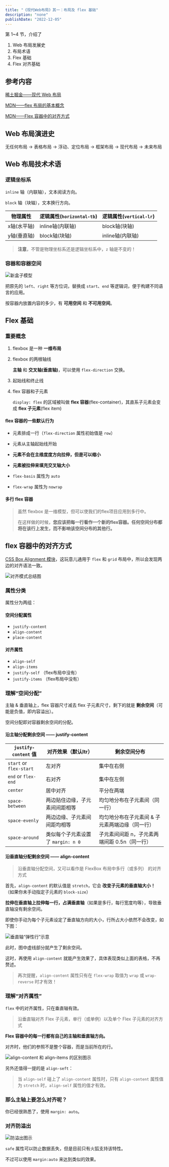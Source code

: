 ```yaml
---
title: "《现代Web布局》其一：布局及 flex 基础"
description: "none"
publishDate: "2022-12-05"
---
```


第 1~4 节，介绍了

1. Web 布局发展史
2. 布局术语
3. Flex 基础
4. Flex 对齐基础

<!-- more -->

## 参考内容

[稀土掘金——现代 Web 布局](https://juejin.cn/book/7161370789680250917)

[MDN——flex 布局的基本概念](https://developer.mozilla.org/zh-CN/docs/Web/CSS/CSS_Flexible_Box_Layout/Basic_Concepts_of_Flexbox)

[MDN——Flex 容器中的对齐方式](https://developer.mozilla.org/zh-CN/docs/Web/CSS/CSS_Flexible_Box_Layout/Aligning_Items_in_a_Flex_Container)

## Web 布局演进史

无任何布局 -> 表格布局 -> 浮动、定位布局 -> 框架布局 -> 现代布局 -> 未来布局

## Web 布局技术术语

### 逻辑坐标系

`inline` 轴（内联轴），文本阅读方向。

`block` 轴（块轴），文本换行方向。

| 物理属性    | 逻辑属性(`horizontal-tb`) | 逻辑属性(`vertical-lr`) |
| ----------- | ------------------------- | ----------------------- |
| x轴(水平轴) | inline轴(内联轴)          | block轴(块轴)           |
| y轴(垂直轴) | block轴(块轴)             | inline轴(内联轴)        |

> **注意**，不管是物理坐标系还是逻辑坐标系中，`z` 轴是不变的！

### 容器和容器空间

![新盒子模型](https://s2.loli.net/2022/12/08/64emx2HrKVFu7vf.jpg)

把原先的 `left`、`right` 等方位词，替换成 `start`、`end` 等逻辑词，便于构建不同语言的应用。

按容器内放置内容的多少，有 **可用空间** 和 **不可用空间**。

## Flex 基础

### 重要概念

1. flexbox 是一种 **一维布局**

2. flexbox 的两根轴线

   **主轴** 和 **交叉轴(垂直轴)**，可以使用 `flex-direction` 交换。

3. 起始线和终止线

4. flex 容器和子元素

   `display: flex` 的区域被叫做 **flex 容器**(flex-container)，其直系子元素会变成 **flex 子元素**(flex item)

#### flex 容器的一些默认行为

- 元素排成一行（`flex-direction` 属性初始值是 `row`）

- 元素从主轴起始线开始

- **元素不会在主维度度方向拉伸，但是可以缩小**

- **元素被拉伸来填充交叉轴大小**

- `flex-basis` 属性为 `auto`

- `flex-wrap` 属性为 `nowrap`

#### 多行 flex 容器

> 虽然 flexbox 是一维模型，但可以使我们的flex项目应用到多行中。
>
> 在这样做的时候，**您应该把每一行看作一个新的flex容器。任何空间分布都将在该行上发生，而不影响该空间分布的其他行。**

## flex 容器中的对齐方式

[CSS Box Alignment 模块](https://www.w3.org/TR/css-align-3/)，这玩意儿通用于 `flex` 和 `grid` 布局中，所以会发现两边的对齐语法一致。

![对齐模式总结图](https://s2.loli.net/2022/12/08/8G1ERpS9jfl3QiB.jpg)

### 属性分类

属性分为两组：

#### 空间分配属性

- `justify-content`
- `align-content`
- `place-content`

#### 对齐属性

- `align-self`
- `align-items`
- `justify-self` （flex布局中没有）
- `justify-items` （flex布局中没有）

### 理解“空间分配”

主轴 & 垂直轴上，flex 容器尺寸减去 flex 子元素尺寸，剩下的就是 **剩余空间**（可能是负值，即内容溢出）。

空间分配即对容器剩余空间的分配。

#### 沿主轴分配剩余空间 —— justify-content

| `justify-content` 值    | 对齐效果（默认ltr）                | 剩余空间分布                                    |
| ----------------------- | ---------------------------------- | ----------------------------------------------- |
| `start` or `flex-start` | 左对齐                             | 集中在右侧                                      |
| `end` or `flex-end`     | 右对齐                             | 集中在左侧                                      |
| `center`                | 居中对齐                           | 平分在两端                                      |
| `space-between`         | 两边贴住边缘，子元素间间距相等     | 均匀地分布在子元素间（同一行）                  |
| `space-evenly`          | 两边边缘、子元素间间距均相等       | 均匀地分布在子元素间 & 子元素两端边缘（同一行） |
| `space-around`          | 类似每个子元素设置了 `margin: n 0` | 子元素间间距 n，子元素两端间距 0.5n（同一行）   |

#### 沿垂直轴分配剩余空间 —— align-content

> 沿垂直轴分配空间，又可以看作是 FlexBox 布局中多行（或多列） 的对齐方式

首先，`align-content` 的默认值是 `stretch`，它会 **改变子元素的垂直轴大小！**（如果你未手动指定子元素的 `block-size`）

**拉伸在垂直轴上拉伸每一行，占满垂直轴**（如果是多行，每行宽度均等），导致垂直轴没有剩余空间。

即使你手动为每个子元素设定了垂直轴方向的大小，行所占大小依然不会改变，如下图：

![垂直轴“弹性行”示意](https://s2.loli.net/2022/12/08/7FCpmnEA9ZxgMGd.jpg)

此时，图中虚线部分就产生了剩余空间。

这时，再使用 `align-content` 就能产生效果了，具体表现类似上面的表格，不再赘述。

> 再次提醒，`align-content` 属性只有在 `flex-wrap` 取值为 `wrap` 或 `wrap-reverse` 时才有效！

### 理解“对齐属性”

`flex` 中的对齐属性，只在垂直轴有效。

> 沿垂直轴对齐 Flex 子元素，单行（或单例）以及单个 Flex 子元素的对齐方式

**Flex 容器中的每一行都有自己的主轴和垂直轴方向。**

对齐时，他们的参照不是整个容器，而是当前所在的行。

![align-content 和 align-items 的区别图示](https://s2.loli.net/2022/12/08/umWS5dYvcPpFB9g.jpg)

另外还值得一提的是 `align-seft`：

> 当 `align-self` 碰上了 `align-content` 属性时，只有 `align-content` 属性值为 `stretch` 时，`align-self` 属性的值才有效。

### 那么主轴上要怎么对齐呢？

你已经很熟悉了，使用 `margin: auto`。

### 对齐防溢出

![防溢出图示](https://s2.loli.net/2022/12/08/z4cmeYl3NULq9Ks.webp)

`safe` 属性可以防止数据丢失，但是目前只有火狐支持该特性。

不过可以使用 `margin:auto` 来达到类似的效果。
